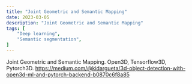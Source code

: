 ```yaml
---
title: "Joint Geometric and Semantic Mapping"
date: 2023-03-05
description: "Joint Geometric and Semantic Mapping"
tags: [
    "Deep learning",
    "Semantic segmentation",
]
---
```


Joint Geometric and Semantic Mapping. Open3D, Tensorflow3D, Pytorch3D. https://medium.com/@kidargueta/3d-object-detection-with-open3d-ml-and-pytorch-backend-b0870c6f8a85